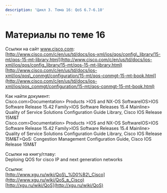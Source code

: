 ```yaml
---
description: 'Цикл 3. Тема 16: QoS 6.7-6.10'
---
```


# Материалы по теме 16

Ссылки на сайт www.cisco.com:  
[http://www.cisco.com/c/en/us/td/docs/ios-xml/ios/qos/config\_library/15-mt/qos-15-mt-library.html](http://www.cisco.com/c/en/us/td/docs/ios-xml/ios/qos/config_library/15-mt/qos-15-mt-library.html)  
[http://www.cisco.com/c/en/us/td/docs/ios-xml/ios/qos\_conmgt/configuration/15-mt/qos-conmgt-15-mt-book.html](http://www.cisco.com/c/en/us/td/docs/ios-xml/ios/qos_conmgt/configuration/15-mt/qos-conmgt-15-mt-book.html)

Как найти документ:  
Cisco.com&gt;Documentation&gt; Products &gt;IOS and NX-OS SoftwareIOS&gt;IOS Software Release 15.42 Family&gt;IOS Software Releases 15.4 Mainline&gt; Quality of Service Solutions Configuration Guide Library, Cisco IOS Release 15M&T  
Cisco.com&gt;Documentation&gt; Products &gt;IOS and NX-OS SoftwareIOS&gt;IOS Software Release 15.42 Family&gt;IOS Software Releases 15.4 Mainline&gt; Quality of Service Solutions Configuration Guide Library, Cisco IOS Release 15M&T&gt;QoS: Congestion Management Configuration Guide, Cisco IOS Release 15M&T

Ссылки на книгу/главу:  
Deploing QOS for cisco IP and next generation networks

Ссылки:  
[http://www.xgu.ru/wiki/QoS\_%D0%B2\_Cisco](http://www.xgu.ru/wiki/QoS_в_Cisco)  
[http://xgu.ru/wiki/QoS](http://xgu.ru/wiki/QoS)

